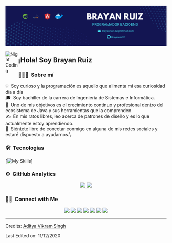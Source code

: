 ![Brayan Banner](fondo.png)

<img alt="Night Coding" src="./assets/Hand%20Wave.gif" width='40' align="left"/><h2>¡Hola! Soy Brayan Ruiz</h2>

<!-- ## 👋 &nbsp;Hey there! I'm Aditya -->

### 👨🏻‍💻 &nbsp;Sobre mí

💡 &nbsp;Soy curioso y la programación es aquello que alimenta mi esa curiosidad día a día\
🎓 &nbsp;Soy bachiller de la carrera de Ingeniería de Sistemas e Informática.\
🌱 &nbsp;Uno de mis objetivos es el crecimiento continuo y profesional dentro del ecosistema de Java y sus herramientas que la comprenden.\
✍️ &nbsp;En mis ratos libres, leo acerca de patrones de diseño y es lo que actualmente estoy aprendiendo.\
💬 &nbsp;Siéntete libre de conectar conmigo en alguna de mis redes sociales y estaré dispuesto a ayudarnos.\


### 🛠 &nbsp;Tecnologías

[![My Skills](https://skillicons.dev/icons?i=java&theme=light)]

### ⚙️ &nbsp;GitHub Analytics

<p align="center">
<a href="https://github.com/AVS1508">
  <img height="180em" src="https://github-readme-stats-eight-theta.vercel.app/api?username=AVS1508&show_icons=true&theme=algolia&include_all_commits=true&count_private=true"/>
  <img height="180em" src="https://github-readme-stats-eight-theta.vercel.app/api/top-langs/?username=AVS1508&layout=compact&langs_count=8&theme=algolia"/>
</a>
</p>

### 🤝🏻 &nbsp;Connect with Me

<p align="center">
<a href="https://www.adityavsingh.com"><img src="https://img.shields.io/badge/-adityavsingh.com-3423A6?style=flat&logo=Google-Chrome&logoColor=white"/></a>
<a href="https://linkedin.com/in/AVS1508"><img src="https://img.shields.io/badge/-Aditya%20Vikram%20Singh-0077B5?style=flat&logo=Linkedin&logoColor=white"/></a>
<a href="mailto:avsingh@umass.edu"><img src="https://img.shields.io/badge/-avsingh@umass.edu-D14836?style=flat&logo=Gmail&logoColor=white"/></a>
<a href="https://instagram.com/adityavs_"><img src="https://img.shields.io/badge/-@adityavs__-E4405F?style=flat&logo=Instagram&logoColor=white"/></a>
<a href="https://facebook.com/AVS1508"><img src="https://img.shields.io/badge/-@AVS1508-1877F2?style=flat&logo=Facebook&logoColor=white"/></a>
<a href="https://www.pinterest.ca/AVS1508"><img src="https://img.shields.io/badge/-@AVS1508-BD081C?style=flat&logo=Pinterest&logoColor=white"/></a>
<a href="https://www.behance.net/AVS1508"><img src="https://img.shields.io/badge/-@AVS1508-1769FF?style=flat&logo=Behance&logoColor=white"/></a>
</p>

-----
Credits: [Aditya Vikram Singh](https://github.com/AVS1508)

Last Edited on: 11/12/2020
